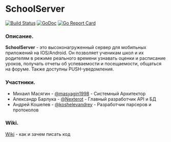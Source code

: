 # SchoolServer

[![Build Status](https://travis-ci.org/masyagin1998/SchoolServer.svg?branch=master)](https://travis-ci.org/masyagin1998/SchoolServer)
[![GoDoc](https://godoc.org/github.com/masyagin1998/SchoolServer?status.svg)](https://godoc.org/github.com/masyagin1998/SchoolServer)
[![Go Report Card](https://goreportcard.com/badge/github.com/masyagin1998/SchoolServer)](https://goreportcard.com/report/github.com/masyagin1998/SchoolServer)

### Описание.
**SchoolServer** - это высоконагруженный сервер для мобильных приложений на IOS/Android. Он позволяет ученикам школ и их родителям в режиме реального времени узнавать оценки и расписание уроков, получать отчеты об успеваемости и посещаемости, общаться на форуме. Также доступны PUSH-уведомления.

### Участники.
- Михаил Масягин - [@masyagin1998](https://github.com/masyagin1998) - Системный Архитектор<br>
- Александр Барлука - [@Nexterot](https://github.com/Nexterot) - Главный разработчик API и БД<br>
- Андрей Кошелев - [@koshelevandrey](https://github.com/koshelevandrey) - Разработчик парсеров и протоколов<br>

### Wiki.
[Wiki](https://github.com/masyagin1998/SchoolServer/wiki) - как и зачем писать код<br>
